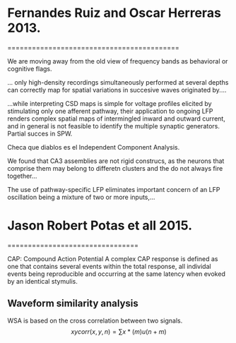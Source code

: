 # Fernandes Ruiz and Oscar Herreras 2013.
==========================================

We are moving away from the old view of frequency bands as behavioral or cognitive flags.


... only high-density recordings simultaneously performed at several depths can
correctly map for spatial variations in succesive waves originated by....

...while interpreting CSD maps is simple for voltage profiles
elicited by stimulating only one afferent pathway, their application to ongoing LFP renders
complex spatial maps of intermingled inward and outward current, and in general is not
feasible to identify the multiple  synaptic generators. Partial succes in SPW.

Checa que diablos es el Independent Component Analysis.

We found that CA3 assemblies are not rigid construcs, as the neurons that comprise them
may belong to differetn clusters and the do not always fire together...


The use of pathway-specific LFP eliminates important concern of an LFP oscillation
being a mixture of two or more inputs,...

# Jason Robert Potas et all 2015.
================================

CAP: Compound Action Potential
A complex CAP response is defined as one that contains several events
within the total response, all individal events being reproducible and
occurring at the same latency when evoked by an identical stymulis.

## Waveform similarity analysis

WSA is based on the cross correlation between two signals.
$$
xycorr(x, y, n) = \sum x*(m) u(n+m)
$$


